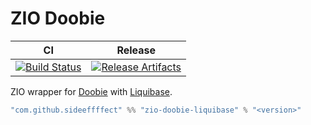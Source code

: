 # ZIO Doobie

| CI | Release |
| --- | --- |
| [![Build Status][Badge-GitHubActions]][Link-GitHubActions] | [![Release Artifacts][Badge-SonatypeReleases]][Link-SonatypeReleases] |

ZIO wrapper for [Doobie](https://tpolecat.github.io/doobie/) with [Liquibase](https://www.liquibase.org/).


```scala
"com.github.sideeffffect" %% "zio-doobie-liquibase" % "<version>"
```

[Link-GitHubActions]: https://github.com/sideeffffect/zio-doobie/actions?query=workflow%3ARelease+branch%3Amaster "GitHub Actions link"
[Badge-GitHubActions]: https://github.com/sideeffffect/zio-doobie/workflows/Release/badge.svg?branch=master "GitHub Actions badge"

[Link-SonatypeReleases]: https://oss.sonatype.org/content/repositories/releases/com/github/sideeffffect/zio-doobie-liquibase_2.13/ "Sonatype Releases link"
[Badge-SonatypeReleases]: https://maven-badges.herokuapp.com/maven-central/com.github.sideeffffect/zio-doobie-liquibase_2.13/badge.svg "Sonatype Releases badge"
